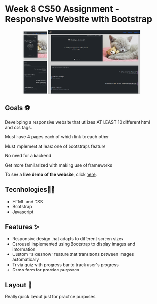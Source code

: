 # Week 8 CS50 Assignment - Responsive Website with Bootstrap


<p align="center">
<img src="./mobilepreview.png" width="15%">
<img src="./preview.png" width="60%">
</p>



## Goals ⚽
Developing a responsive website that utilizes AT LEAST 10 different html and css tags.

Must have 4 pages each of which link to each other

Must Implement at least one of bootstraps feature

No need for a backend

Get more familiarized with making use of frameworks


To see a **live demo of the website**, click [here](https://lugodi.github.io/Homepage/).

## Tecnhologies👩‍💻
- HTML and CSS
- Bootstrap
- Javascript

## Features ✨
- Responsive design that adapts to different screen sizes
- Carousel implemented using Bootstrap to display images and information
- Custom "slideshow" feature that transitions between images automatically
- Trivia quiz with progress bar to track user's progress
- Demo form for practice purposes

## Layout 🎫
Really quick layout just for practice purposes


